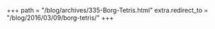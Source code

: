 +++
path = "/blog/archives/335-Borg-Tetris.html"
extra.redirect_to = "/blog/2016/03/09/borg-tetris/"
+++

